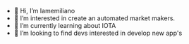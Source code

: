 - 👋 Hi, I’m Iamemiliano
- 👀 I’m interested in create an automated market makers.
- 🌱 I’m currently learning about IOTA
- 💞️ I’m looking to find devs interested in develop new app's

<!---
em1987/em1987 is a ✨ special ✨ repository because its `README.md` (this file) appears on your GitHub profile.
You can click the Preview link to take a look at your changes.
--->
